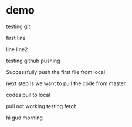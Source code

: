 # demo
testing git

first line 

line
line2

testing github pushing

Successfully push the first file from local

next step is we want to pull the code from master

codes pull to local 

pull not working 
testing fetch

hi gud morning 
